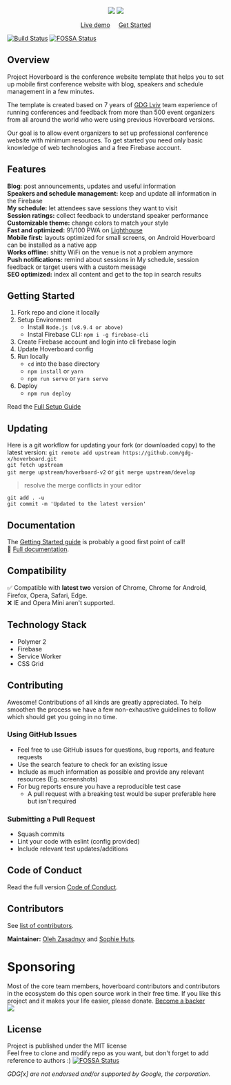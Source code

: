 <p align="center">
<img src="https://user-images.githubusercontent.com/5227233/35153062-a2331e34-fd2d-11e7-8e38-fd9f36e34fce.png">
<img src="https://user-images.githubusercontent.com/5227233/35154021-4c608c04-fd31-11e7-9a68-4649c507fd76.png">
</p>
<p align="center">
<a href="https://hoverboard-v2-dev.firebaseapp.com" align="center"> Live demo</a>&nbsp;&nbsp;&nbsp;&nbsp;
<a href="/#getting-started">Get Started</a>
</p>

[![Build Status](https://travis-ci.org/gdg-x/hoverboard.svg?branch=master)](https://travis-ci.org/gdg-x/hoverboard) [![FOSSA Status](https://app.fossa.io/api/projects/git%2Bgithub.com%2Fgdg-x%2Fhoverboard.svg?type=shield)](https://app.fossa.io/projects/git%2Bgithub.com%2Fgdg-x%2Fhoverboard?ref=badge_shield)

## Overview
Project Hoverboard is the conference website template that helps you to set up mobile first conference website with blog, speakers and schedule management in a few minutes.

The template is created based on 7 years of [GDG Lviv](https://www.meetup.com/GDG-Lviv/) team experience of running conferences and feedback from more than 500 event organizers from all around the world who were using previous Hoverboard versions.

Our goal is to allow event organizers to set up professional conference website with minimum resources. To get started you need only basic knowledge of web technologies and a free Firebase account.

## Features
**Blog**: post announcements, updates and useful information <br>
**Speakers and schedule management:** keep and update all information in the  Firebase <br>
**My schedule:** let attendees save sessions they want to visit <br>
**Session ratings:** collect feedback to understand speaker performance <br>
**Customizable theme:** change colors to match your style <br>
**Fast and optimized:** 91/100 PWA on [Lighthouse](https://www.webpagetest.org/lighthouse.php?test=180111_1P_027a041bc5102982f074014807320a86&run=3) <br>
**Mobile first:** layouts optimized for small screens, on Android Hoverboard can be installed as a native app <br>
**Works offline:** shitty WiFi on the venue is not a problem anymore <br>
**Push notifications:** remind about sessions in My schedule, session feedback or target users with a custom message <br>
**SEO optimized:** index all content and get to the top in search results

## Getting Started
1. Fork repo and clone it locally
2. Setup Environment
   * Install `Node.js (v8.9.4 or above)`
   * Instal Firebase CLI: `npm i -g firebase-cli`
3. Create Firebase account and login into cli firebase login
4. Update Hoverboard config
5. Run locally
   * `cd` into the base directory
   * `npm install` or `yarn`
   * `npm run serve` or `yarn serve`
6. Deploy
   * `npm run deploy`

Read the [Full Setup Guide](/docs/)

## Updating
Here is a git workflow for updating your fork (or downloaded copy) to the latest version:
`git remote add upstream https://github.com/gdg-x/hoverboard.git` <br>
`git fetch upstream` <br>
`git merge upstream/hoverboard-v2` or `git merge upstream/develop` <br>
> resolve the merge conflicts in your editor

`git add . -u` <br>
`git commit -m 'Updated to the latest version'` <br>

## Documentation

The [Getting Started guide](https://github.com/h4rdmol/hoverboard/tree/Documentation-v2#getting-started) is probably a good first point of call! <br>
:book: [Full documentation](/docs/).

## Compatibility

:white_check_mark: Compatible with **latest two** version of Chrome, Chrome for Android, Firefox, Opera, Safari, Edge.<br>
:x: IE and Opera Mini aren't supported.

## Technology Stack

* Polymer 2
* Firebase
* Service Worker
* CSS Grid

## Contributing

Awesome! Contributions of all kinds are greatly appreciated. To help smoothen the process we have a few non-exhaustive guidelines to follow which should get you going in no time.

### Using GitHub Issues

* Feel free to use GitHub issues for questions, bug reports, and feature requests
* Use the search feature to check for an existing issue
* Include as much information as possible and provide any relevant resources (Eg. screenshots)
* For bug reports ensure you have a reproducible test case
   * A pull request with a breaking test would be super preferable here but isn't required

### Submitting a Pull Request

* Squash commits
* Lint your code with eslint (config provided)
* Include relevant test updates/additions

## Code of Conduct

Read the full version [Code of Conduct](/docs/tutorials/Code-of-Conduct).

## Contributors

See [list of contributors](https://github.com/gdg-x/hoverboard/graphs/contributors).

__Maintainer:__ [Oleh Zasadnyy](https://github.com/ozasadnyy) and [Sophie Huts](https://github.com/sophieH29).

# Sponsoring
Most of the core team members, hoverboard contributors and contributors in the ecosystem do this open source work in their free time. If you like this project and it makes your life easier, please donate. [Become a backer](https://opencollective.com/hoverboard) <br>
<a href="https://opencollective.com/hoverboard"> <img src="https://opencollective.com/hoverboard/tiers/backer.svg"> </a>

## License

Project is published under the MIT license <br>
Feel free to clone and modify repo as you want, but don't forget to add reference to authors :)
[![FOSSA Status](https://app.fossa.io/api/projects/git%2Bgithub.com%2Fgdg-x%2Fhoverboard.svg?type=large)](https://app.fossa.io/projects/git%2Bgithub.com%2Fgdg-x%2Fhoverboard?ref=badge_large)

_GDG[x] are not endorsed and/or supported by Google, the corporation._
